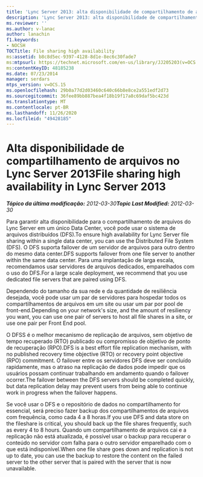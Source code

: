 ```yaml
---
title: 'Lync Server 2013: alta disponibilidade de compartilhamento de arquivos'
description: 'Lync Server 2013: alta disponibilidade de compartilhamento de arquivos.'
ms.reviewer: ''
ms.author: v-lanac
author: lanachin
f1.keywords:
- NOCSH
TOCTitle: File sharing high availability
ms:assetid: b8c8d5ec-9397-4128-8d1e-8ec6c30fade7
ms:mtpsurl: https://technet.microsoft.com/en-us/library/JJ205203(v=OCS.15)
ms:contentKeyID: 48185238
ms.date: 07/23/2014
manager: serdars
mtps_version: v=OCS.15
ms.openlocfilehash: 29b0a77d2d03460c640c66b8e8ce2a551edf2d73
ms.sourcegitcommit: 36fee89bb887bea4f18b19f17a8c69daf5bc423d
ms.translationtype: MT
ms.contentlocale: pt-BR
ms.lasthandoff: 11/26/2020
ms.locfileid: "49428185"
---
```

# <a name="file-sharing-high-availability-in-lync-server-2013"></a><span data-ttu-id="cfce8-103">Alta disponibilidade de compartilhamento de arquivos no Lync Server 2013</span><span class="sxs-lookup"><span data-stu-id="cfce8-103">File sharing high availability in Lync Server 2013</span></span>

<div data-xmlns="http://www.w3.org/1999/xhtml">

<div class="topic" data-xmlns="http://www.w3.org/1999/xhtml" data-msxsl="urn:schemas-microsoft-com:xslt" data-cs="https://msdn.microsoft.com/">

<div data-asp="https://msdn2.microsoft.com/asp">



</div>

<div id="mainSection">

<div id="mainBody"><span data-ttu-id="cfce8-104">

<span> </span></span><span class="sxs-lookup"><span data-stu-id="cfce8-104">

<span> </span></span></span>

<span data-ttu-id="cfce8-105">_**Tópico da última modificação:** 2012-03-30_</span><span class="sxs-lookup"><span data-stu-id="cfce8-105">_**Topic Last Modified:** 2012-03-30_</span></span>

<span data-ttu-id="cfce8-106">Para garantir alta disponibilidade para o compartilhamento de arquivos do Lync Server em um único Data Center, você pode usar o sistema de arquivos distribuídos (DFS).</span><span class="sxs-lookup"><span data-stu-id="cfce8-106">To ensure high availability for Lync Server file sharing within a single data center, you can use the Distributed File System (DFS).</span></span> <span data-ttu-id="cfce8-107">O DFS suporta failover de um servidor de arquivos para outro dentro do mesmo data center.</span><span class="sxs-lookup"><span data-stu-id="cfce8-107">DFS supports failover from one file server to another within the same data center.</span></span> <span data-ttu-id="cfce8-108">Para uma implantação de larga escala, recomendamos usar servidores de arquivos dedicados, emparelhados com o uso do DFS.</span><span class="sxs-lookup"><span data-stu-id="cfce8-108">For a large scale deployment, we recommend that you use dedicated file servers that are paired using DFS.</span></span>

<span data-ttu-id="cfce8-109">Dependendo do tamanho da sua rede e da quantidade de resiliência desejada, você pode usar um par de servidores para hospedar todos os compartilhamentos de arquivos em um site ou usar um par por pool de front-end.</span><span class="sxs-lookup"><span data-stu-id="cfce8-109">Depending on your network's size, and the amount of resiliency you want, you can use one pair of servers to host all file shares in a site, or use one pair per Front End pool.</span></span>

<span data-ttu-id="cfce8-110">O DFSS é o melhor mecanismo de replicação de arquivos, sem objetivo de tempo recuperado (RTO) publicado ou compromisso de objetivo de ponto de recuperação (RPO).</span><span class="sxs-lookup"><span data-stu-id="cfce8-110">DFS is a best effort file replication mechanism, with no published recovery time objective (RTO) or recovery point objective (RPO) commitment.</span></span> <span data-ttu-id="cfce8-111">O failover entre os servidores DFS deve ser concluído rapidamente, mas o atraso na replicação de dados pode impedir que os usuários possam continuar trabalhando em andamento quando o failover ocorrer.</span><span class="sxs-lookup"><span data-stu-id="cfce8-111">The failover between the DFS servers should be completed quickly, but data replication delay may prevent users from being able to continue work in progress when the failover happens.</span></span>

<span data-ttu-id="cfce8-112">Se você usar o DFS e o repositório de dados no compartilhamento for essencial, será preciso fazer backup dos compartilhamentos de arquivos com frequência, como cada 4 a 8 horas.</span><span class="sxs-lookup"><span data-stu-id="cfce8-112">If you use DFS and data store on the fileshare is critical, you should back up the file shares frequently, such as every 4 to 8 hours.</span></span> <span data-ttu-id="cfce8-113">Quando um compartilhamento de arquivos cai e a replicação não está atualizada, é possível usar o backup para recuperar o conteúdo no servidor com falha para o outro servidor emparelhado com o que está indisponível.</span><span class="sxs-lookup"><span data-stu-id="cfce8-113">When one file share goes down and replication is not up to date, you can use the backup to restore the content on the failed server to the other server that is paired with the server that is now unavailable.</span></span>

<span data-ttu-id="cfce8-114"></div>

<span> </span>

</div>

</div>

</span><span class="sxs-lookup"><span data-stu-id="cfce8-114"></div>

<span> </span>

</div>

</div>

</span></span></div>

